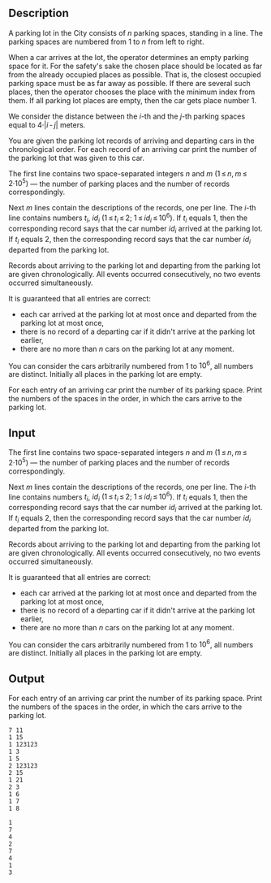 ## Description

<div><p>A parking lot in the City consists of <span class="tex-span"><i>n</i></span> parking spaces, standing in a line. The parking spaces are numbered from 1 to <span class="tex-span"><i>n</i></span> from left to right. </p><p>When a car arrives at the lot, the operator determines an empty parking space for it. For the safety's sake the chosen place should be located as far from the already occupied places as possible. That is, the closest occupied parking space must be as far away as possible. If there are several such places, then the operator chooses the place with the minimum index from them. If all parking lot places are empty, then the car gets place number <span class="tex-span">1</span>.</p><p>We consider the distance between the <span class="tex-span"><i>i</i></span>-th and the <span class="tex-span"><i>j</i></span>-th parking spaces equal to <span class="tex-span">4·|<i>i</i> - <i>j</i>|</span> meters.</p><p>You are given the parking lot records of arriving and departing cars in the chronological order. For each record of an arriving car print the number of the parking lot that was given to this car.</p></div><div class="input-specification"><p>The first line contains two space-separated integers <span class="tex-span"><i>n</i></span> and <span class="tex-span"><i>m</i></span> <span class="tex-span">(1 ≤ <i>n</i>, <i>m</i> ≤ 2·10<sup class="upper-index">5</sup>)</span> — the number of parking places and the number of records correspondingly. </p><p>Next <span class="tex-span"><i>m</i></span> lines contain the descriptions of the records, one per line. The <span class="tex-span"><i>i</i></span>-th line contains numbers <span class="tex-span"><i>t</i><sub class="lower-index"><i>i</i></sub></span>, <span class="tex-span"><i>id</i><sub class="lower-index"><i>i</i></sub></span> <span class="tex-span">(1 ≤ <i>t</i><sub class="lower-index"><i>i</i></sub> ≤ 2;&nbsp;1 ≤ <i>id</i><sub class="lower-index"><i>i</i></sub> ≤ 10<sup class="upper-index">6</sup>)</span>. If <span class="tex-span"><i>t</i><sub class="lower-index"><i>i</i></sub></span> equals 1, then the corresponding record says that the car number <span class="tex-span"><i>id</i><sub class="lower-index"><i>i</i></sub></span> arrived at the parking lot. If <span class="tex-span"><i>t</i><sub class="lower-index"><i>i</i></sub></span> equals 2, then the corresponding record says that the car number <span class="tex-span"><i>id</i><sub class="lower-index"><i>i</i></sub></span> departed from the parking lot. </p><p>Records about arriving to the parking lot and departing from the parking lot are given chronologically. All events occurred consecutively, no two events occurred simultaneously.</p><p>It is guaranteed that all entries are correct: </p><ul> <li> each car arrived at the parking lot at most once and departed from the parking lot at most once, </li><li> there is no record of a departing car if it didn't arrive at the parking lot earlier, </li><li> there are no more than <span class="tex-span"><i>n</i></span> cars on the parking lot at any moment. </li></ul> <p>You can consider the cars arbitrarily numbered from 1 to <span class="tex-span">10<sup class="upper-index">6</sup></span>, all numbers are distinct. Initially all places in the parking lot are empty.</p></div><div class="output-specification"><p>For each entry of an arriving car print the number of its parking space. Print the numbers of the spaces in the order, in which the cars arrive to the parking lot.</p></div>

## Input

<p>The first line contains two space-separated integers <span class="tex-span"><i>n</i></span> and <span class="tex-span"><i>m</i></span> <span class="tex-span">(1 ≤ <i>n</i>, <i>m</i> ≤ 2·10<sup class="upper-index">5</sup>)</span> — the number of parking places and the number of records correspondingly. </p><p>Next <span class="tex-span"><i>m</i></span> lines contain the descriptions of the records, one per line. The <span class="tex-span"><i>i</i></span>-th line contains numbers <span class="tex-span"><i>t</i><sub class="lower-index"><i>i</i></sub></span>, <span class="tex-span"><i>id</i><sub class="lower-index"><i>i</i></sub></span> <span class="tex-span">(1 ≤ <i>t</i><sub class="lower-index"><i>i</i></sub> ≤ 2;&nbsp;1 ≤ <i>id</i><sub class="lower-index"><i>i</i></sub> ≤ 10<sup class="upper-index">6</sup>)</span>. If <span class="tex-span"><i>t</i><sub class="lower-index"><i>i</i></sub></span> equals 1, then the corresponding record says that the car number <span class="tex-span"><i>id</i><sub class="lower-index"><i>i</i></sub></span> arrived at the parking lot. If <span class="tex-span"><i>t</i><sub class="lower-index"><i>i</i></sub></span> equals 2, then the corresponding record says that the car number <span class="tex-span"><i>id</i><sub class="lower-index"><i>i</i></sub></span> departed from the parking lot. </p><p>Records about arriving to the parking lot and departing from the parking lot are given chronologically. All events occurred consecutively, no two events occurred simultaneously.</p><p>It is guaranteed that all entries are correct: </p><ul> <li> each car arrived at the parking lot at most once and departed from the parking lot at most once, </li><li> there is no record of a departing car if it didn't arrive at the parking lot earlier, </li><li> there are no more than <span class="tex-span"><i>n</i></span> cars on the parking lot at any moment. </li></ul> <p>You can consider the cars arbitrarily numbered from 1 to <span class="tex-span">10<sup class="upper-index">6</sup></span>, all numbers are distinct. Initially all places in the parking lot are empty.</p>

## Output

<p>For each entry of an arriving car print the number of its parking space. Print the numbers of the spaces in the order, in which the cars arrive to the parking lot.</p>





```input1
7 11
1 15
1 123123
1 3
1 5
2 123123
2 15
1 21
2 3
1 6
1 7
1 8

```




```output1
1
7
4
2
7
4
1
3

```


